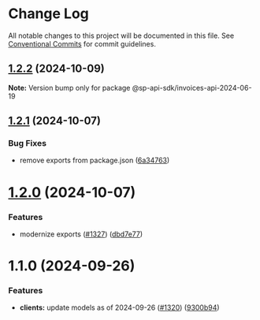 # Change Log

All notable changes to this project will be documented in this file.
See [Conventional Commits](https://conventionalcommits.org) for commit guidelines.

## [1.2.2](https://github.com/bizon/selling-partner-api-sdk/compare/@sp-api-sdk/invoices-api-2024-06-19@1.2.1...@sp-api-sdk/invoices-api-2024-06-19@1.2.2) (2024-10-09)

**Note:** Version bump only for package @sp-api-sdk/invoices-api-2024-06-19

## [1.2.1](https://github.com/bizon/selling-partner-api-sdk/compare/@sp-api-sdk/invoices-api-2024-06-19@1.2.0...@sp-api-sdk/invoices-api-2024-06-19@1.2.1) (2024-10-07)

### Bug Fixes

* remove exports from package.json ([6a34763](https://github.com/bizon/selling-partner-api-sdk/commit/6a347634f8089f511a393ad481a93796431e8947))

# [1.2.0](https://github.com/bizon/selling-partner-api-sdk/compare/@sp-api-sdk/invoices-api-2024-06-19@1.1.0...@sp-api-sdk/invoices-api-2024-06-19@1.2.0) (2024-10-07)

### Features

* modernize exports ([#1327](https://github.com/bizon/selling-partner-api-sdk/issues/1327)) ([dbd7e77](https://github.com/bizon/selling-partner-api-sdk/commit/dbd7e77ebe5d64131a46671df332fdf66f8b0e0c))

# 1.1.0 (2024-09-26)

### Features

* **clients:** update models as of 2024-09-26 ([#1320](https://github.com/bizon/selling-partner-api-sdk/issues/1320)) ([9300b94](https://github.com/bizon/selling-partner-api-sdk/commit/9300b94c17df12d40a99b754d69408b52bfd7e58))
